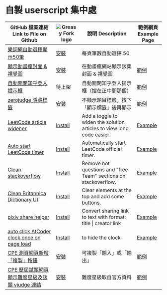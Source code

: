 # 自製 userscript 集中處

|GitHub 檔案連結<br>Link to File on Github |![Greasy Fork logo](https://raw.githubusercontent.com/JasonBarnabe/greasyfork/master/public/images/blacklogo32.png 'Greasy Fork 連結')|說明 Description|範例網頁<br>Example Page|
|-|-|-|-|
|[樂詞網自動選擇顯示50筆](./naer-words__list50.js)|[安裝](https://greasyfork.org/zh-TW/scripts/455352-樂詞網自動選擇顯示-50-筆)|每頁筆數自動選擇 50|
|[顯示動畫瘋封面 & 視覺圖](./ani-gamer__show-cover.js)|[安裝](https://greasyfork.org/zh-TW/scripts/454906-顯示動畫瘋封面-視覺圖)|在動畫瘋網站顯示該集封面 & 視覺圖|[範例](https://ani.gamer.com.tw/animeVideo.php?sn=31941)|
|[自動關閉知乎登入提示框](./zhihu__close-login-prompt.js)|待上架|自動關閉知乎登入提示框（擋在正中間那個）|[範例](https://zhuanlan.zhihu.com/p/341637818)|
|[zerojudge 隱藏標籤](./zerojudge__hide-tags.js)|[安裝](https://greasyfork.org/zh-TW/scripts/457677-zerojudge-隱藏標籤)|不顯示題目標籤，按下「顯示標籤」後再顯示|[範例](https://zerojudge.tw/ShowProblem?problemid=j123)
|[LeetCode article widener](./leetcode__article-widener.js)|[Install](https://greasyfork.org/scripts/456504-leetcode-solution-article-widener)|Add a toggle to widen the solution articles to view long code easier.|[Example](https://leetcode.com/problems/brick-wall/solutions/888577/intuitive-explanation-in-c-java-w-pictures-w-comments/)
|[Auto start LeetCode timer](./leetcode__auto-timer.js)|[Install](https://greasyfork.org/scripts/456982-auto-start-leetcode-timer)|Automatically start LeetCode official timer.|[Example](https://leetcode.com/problems/possible-bipartition/)|
|[Clean stackoverflow](./stackoverflow__clean.js)|[Install](https://greasyfork.org/scripts/460699-clean-stackoverflow)|Remove hot questions and "free Team" sections on stackoverflow.|[Example](https://stackoverflow.com/questions/41460/what-are-the-differences-between-gpl-v2-and-gpl-v3-licenses)|
|[Clean Britannica Dictionary UI](./britannica__cleanUI.js)|[Install](https://greasyfork.org/scripts/473751-clean-britannica-dictionary-ui)|Clear elements at the top and add some buttons.|[Example](https://www.britannica.com/dictionary/example)|
|[pixiv share helper](./pixiv__share-helper.js)|[Install](https://greasyfork.org/scripts/477936-pixiv-share-helper)|Convert sharing link to text with format: title \| creator  link|[Example](https://www.pixiv.net/artworks/108688782)|
|[auto click AtCoder clock once on page load](./atcoder__click-clock.js)|[Install](https://greasyfork.org/scripts/499009-auto-click-atcoder-clock-once-on-page-load)|to hide the clock|[Example](https://atcoder.jp/contests/abc356/tasks/abc356_a)|
|[CPE 測資網頁新增「複製」按鈕](./cpe__copy-button.js)|[安裝](https://greasyfork.org/scripts/499090-cpe-測資網頁新增-複製-按鈕)|可複製「輸入」或「輸出」|[範例](https://cpe.cse.nsysu.edu.tw/cpe/file/attendance/problemPdf/testData/uva828a.php)|
|[CPE 歷屆試題網頁顯示難度星級及該題 vjudge 連結](./cpe__difficulty-level.js)|[安裝](https://greasyfork.org/scripts/499014-在-cpe-歷屆試題網頁顯示難度星級及該題-vjudge-連結)|難度星級取自官方資料|[範例](https://cpe.cse.nsysu.edu.tw/cpe/test_data/problems)|
